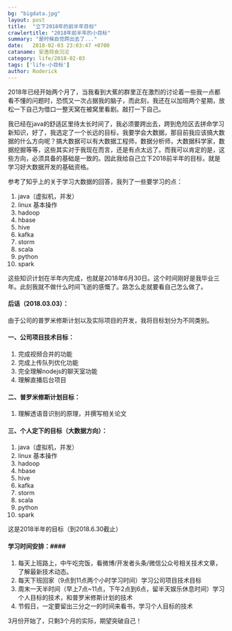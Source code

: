 ```yaml
---
bg: "bigdata.jpg"
layout: post
title:  "立下2018年的前半年目标"
crawlertitle: "2018年前半年的小目标"
summary: "是时候自觉跨出去了..."
date:   2018-02-03 23:03:47 +0700
cataname: 安逸将会沉沦
category: life/2018-02-03
tags: ['life-小目标']
author: Roderick
---
```

2018年已经开始两个月了，当我看到大蕉的群里正在激烈的讨论着一些我一点都看不懂的问题时，恐慌又一次占据我的脑子，而此刻，我还在以加班两个星期，放松一下自己为借口一整天窝在被窝里看剧。敲打一下自己。

我已经在java的舒适区里待太长时间了，我必须要跨出去，跨到危险区去拼命学习新知识，好了，我选定了一个长远的目标，我要学会大数据，那目前我应该搞大数据的什么方向呢？搞大数据可以有大数据工程师，数据分析师，大数据科学家，数据挖掘等等，这些其实对于我现在而言，还是有点太远了。而我可以肯定的是，这些方向，必须具备的基础是一致的。因此我给自己立下2018前半年的目标，就是学习好大数据开发的基础资格。

参考了知乎上的关于学习大数据的回答，我列了一些要学习的点：  
1. java（虚拟机，并发）  
2. linux 基本操作  
3. hadoop  
4. hbase   
5. hive  
6. kafka  
7. storm  
8. scala  
9. python  
10. spark 

这些知识计划在半年内完成，也就是2018年6月30日。这个时间刚好是我毕业三年。此刻我就不做什么时间飞逝的感慨了。路怎么走就要看自己怎么做了。

#### 后话（2018.03.03）： ####  
由于公司的普罗米修斯计划以及实际项目的开发，我将目标划分为不同类别。  

#### 一、公司项目技术目标： ####  
1. 完成视频合并的功能  
2. 完成上传队列优化功能  
3. 完全理解nodejs的聊天室功能  
4. 理解直播后台项目  

#### 二、普罗米修斯计划目标： ####  
1. 理解透语音识别的原理，并撰写相关论文  

#### 三、个人定下的目标（大数据方向）： ####  
1. java（虚拟机，并发）  
2. linux 基本操作  
3. hadoop  
4. hbase   
5. hive  
6. kafka  
7. storm  
8. scala  
9. python  
10. spark   


这是2018半年的目标（到2018.6.30截止）  
#### 学习时间安排：####   
1. 每天上班路上，中午吃完饭，看微博/开发者头条/微信公众号相关技术文章，了解最新技术动态。  
2. 每天下班回家（9点到11点两个小时学习时间）学习公司项目技术目标  
3. 周末一天半时间（早上7点~11点，下午2点到6点，留半天娱乐休息时间）学习个人目标的技术，和普罗米修斯计划的技术  
4. 节假日，一定要留出三分之一的时间来看书，学习个人目标的技术

3月份开始了，只剩3个月的实际，期望突破自己！